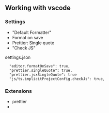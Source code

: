 ## Working with vscode

### Settings
 - "Default Formatter"
 - Format on save
 - Prettier: Single quote
 - "Check JS"

settings.json
```
  "editor.formatOnSave": true,
  "prettier.singleQuote": true,
  "prettier.jsxSingleQuote": true
  "js/ts.implicitProjectConfig.checkJs": true,
```

### Extensions
 - prettier
 - 
